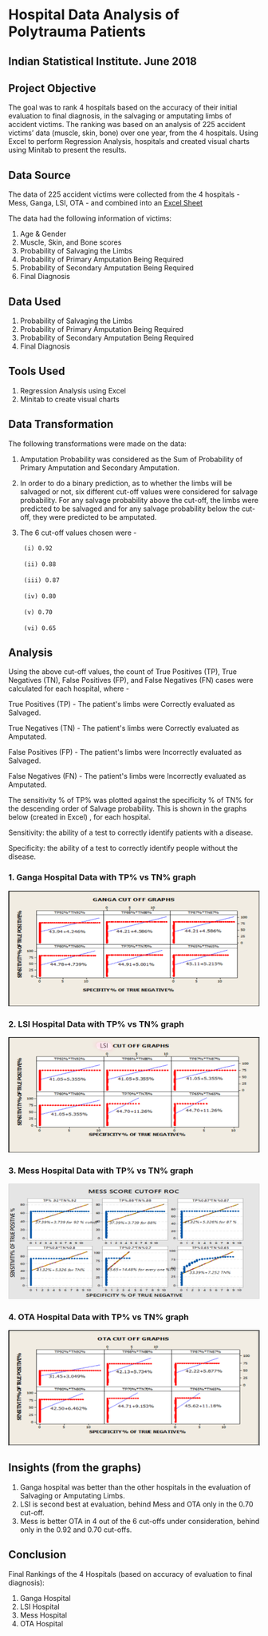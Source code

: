 # Hospital Data Analysis of Polytrauma Patients

## Indian Statistical Institute. June 2018

## Project Objective

The goal was to rank 4 hospitals based on the accuracy of their initial evaluation to final diagnosis, in the salvaging or amputating limbs of accident victims. The ranking was based on an analysis of 225 accident victims’ data (muscle, skin, bone) over one year, from the 4 hospitals. Using Excel to perform Regression Analysis, hospitals and created visual charts using Minitab to present the results. 

## Data Source

The data of 225 accident victims were collected from the 4 hospitals - Mess, Ganga, LSI, OTA - and combined into an <a href = "https://docs.google.com/spreadsheets/d/1YYBLJnrLSgD7jOrTILs2tOJVsBsBlw-4/edit#gid=1215070420"> Excel Sheet </a>

The data had the following information of victims:

1. Age & Gender
2. Muscle, Skin, and Bone scores
3. Probability of Salvaging the Limbs
4. Probability of Primary Amputation Being Required
5. Probability of Secondary Amputation Being Required
6. Final Diagnosis

## Data Used

1. Probability of Salvaging the Limbs
2. Probability of Primary Amputation Being Required
3. Probability of Secondary Amputation Being Required
4. Final Diagnosis

## Tools Used

1. Regression Analysis using Excel
2. Minitab to create visual charts

## Data Transformation

The following transformations were made on the data:

1. Amputation Probability was considered as the Sum of Probability of Primary Amputation and Secondary Amputation. 
2. In order to do a binary prediction, as to whether the limbs will be salvaged or not, six different cut-off values were considered for salvage probability. For any salvage probability above the cut-off, the limbs were predicted to be salvaged and for any salvage probability below the cut-off, they were predicted to be amputated.
3. The 6 cut-off values chosen were - 

        (i) 0.92
        
        (ii) 0.88
        
        (iii) 0.87
        
        (iv) 0.80
        
        (v) 0.70
        
        (vi) 0.65

## Analysis

Using the above cut-off values, the count of True Positives (TP), True Negatives (TN), False Positives (FP), and False Negatives (FN) cases were calculated for each hospital, where - 

True Positives (TP) - The patient's limbs were Correctly evaluated as Salvaged.

True Negatives (TN) - The patient's limbs were Correctly evaluated as Amputated.

False Positives (FP) - The patient's limbs were Incorrectly evaluated as Salvaged.

False Negatives (FN) - The patient's limbs were Incorrectly evaluated as Amputated.

The sensitivity % of TP% was plotted against the specificity % of TN% for the descending order of Salvage probability. This is shown in the graphs below (created in Excel) , for each hospital.

Sensitivity: the ability of a test to correctly identify patients with a disease.

Specificity: the ability of a test to correctly identify people without the disease. 

### 1. Ganga Hospital Data with TP% vs TN% graph

![alt text](https://raw.githubusercontent.com/rahulshankariyer/Hospital_Data_Project/main/Ganga%20Hospital%20Data%20with%20TP%25%20vs%20TN%25%20graph.png)

### 2. LSI Hospital Data with TP% vs TN% graph

![alt text](https://raw.githubusercontent.com/rahulshankariyer/Hospital_Data_Project/main/LSI%20Hospital%20Data%20with%20TP%25%20vs%20TN%25%20graph.png)

### 3. Mess Hospital Data with TP% vs TN% graph

![alt text](https://raw.githubusercontent.com/rahulshankariyer/Hospital_Data_Project/main/Mess%20Hospital%20Data%20with%20TP%25%20vs%20TN%25%20graph.png)

### 4. OTA Hospital Data with TP% vs TN% graph

![alt text](https://raw.githubusercontent.com/rahulshankariyer/Hospital_Data_Project/main/OTA%20Hospital%20Data%20with%20TP%25%20vs%20TN%25%20graph.png)

## Insights (from the graphs)

1. Ganga hospital was better than the other hospitals in the evaluation of Salvaging or Amputating Limbs. 
2. LSI is second best at evaluation, behind Mess and OTA only in the 0.70 cut-off. 
3. Mess is better OTA in 4 out of the 6 cut-offs under consideration, behind only in the 0.92 and 0.70 cut-offs.

## Conclusion

Final Rankings of the 4 Hospitals (based on accuracy of evaluation to final diagnosis):

1. Ganga Hospital
2. LSI Hospital
3. Mess Hospital
4. OTA Hospital
